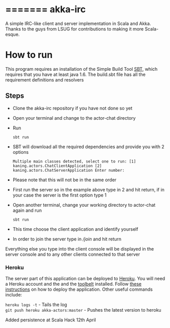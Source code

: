 =======
akka-irc
========

A simple IRC-like client and server implementation in Scala and Akka. Thanks to the guys from LSUG for contributions to making it more Scala-esque. 

How to run
===========

This program requires an installation of the Simple Build Tool [SBT](http://www.scala-sbt.org/release/docs/Getting-Started/Setup.html), 
which requires that you have at least java 1.6. The build.sbt file has all the requirement definitions and resolvers 

Steps
-----
* Clone the akka-irc repository if you have not done so yet
* Open your terminal and change to the actor-chat directory
* Run 

    `sbt run`

* SBT will download all the required dependencies and provide you with 2 options 

    `Multiple main classes detected, select one to run:
    [1] kaning.actors.ChatClientApplication
    [2] kaning.actors.ChatServerApplication
    Enter number:`

* Please note that this will not be in the same order
* First run the server so in the example above type in 2 and hit return, if in your case the server is the first option type 1
* Open another terminal, change your working directory to actor-chat again and run 

    `sbt run`

* This time choose the client application and identify yourself
* In order to join the server type in _/join_ and hit return

Everything else you type into the client console will be displayed in the server console and to any other clients connected to that server

### Heroku

The server part of this application can be deployed to [Heroku](http://www.heroku.com). You will need a Heroku account
and the and the [toolbelt](https://toolbelt.heroku.com/) installed. Follow [these instructions](https://devcenter.heroku.com/articles/getting-started-with-scala#deploy-your-application-to-heroku)
on how to deploy the application. Other useful commands include:

`heroku logs -t` - Tails the log<br>
`git push heroku akka-actors:master` - Pushes the latest version to heroku<br>

Added persistence at Scala Hack 12th April


